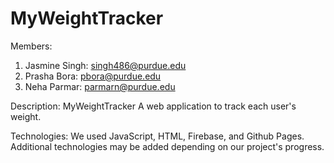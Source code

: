 # MyWeightTracker

Members:
1) Jasmine Singh: singh486@purdue.edu
2) Prasha Bora: pbora@purdue.edu
3) Neha Parmar: parmarn@purdue.edu

Description:
MyWeightTracker
A web application to track each user's weight.

Technologies:
We used JavaScript, HTML, Firebase, and Github Pages. Additional technologies may be added depending on our project's progress.

